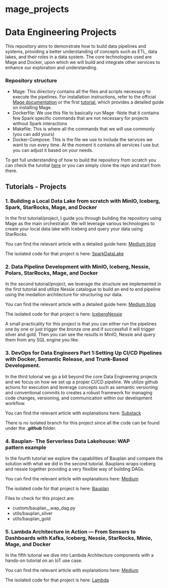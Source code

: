 # mage_projects

# Data Engineering Projects

This repository aims to demonstrate how to build data pipelines and systems, providing a better understanding of concepts such as ETL, data lakes, and their roles in a data system. The core technologies used are Mage and Docker, upon which we will build and integrate other services to enhance our exploration and understanding.

### Repository structure

- Mage: This directory contains all the files and scripts necessary to execute the pipelines. For installation instructions, refer to the official [Mage documentation](https://docs.mage.ai/getting-started/setup) or the first [tutorial](https://medium.com/data-engineer-things/building-a-local-data-lake-from-scratch-with-minio-iceberg-spark-starrocks-mage-and-docker-c12436e6ff9d), which provides a detailed guide on installing Mage.
- Dockerfile: We use this file to basically run Mage -Note that it contains few Spark specific commands that are not necessary for projects without Spark interactions
- Makefile: This is where all the commands that we will use commonly (you can add yours)
- Docker-Compose: This is the file we use to include the services we want to run every time. At the moment it contains all services I use but you can adjust it based on your needs.

To get full understanding of how to build the repository from scratch you can check the turotial [here](https://medium.com/data-engineer-things/building-a-local-data-lake-from-scratch-with-minio-iceberg-spark-starrocks-mage-and-docker-c12436e6ff9d) or you can simply clone the repo and start from there.


## Tutorials - Projects

### 1. Building a Local Data Lake from scratch with MinIO, Iceberg, Spark, StarRocks, Mage, and Docker

In the first tutorial/project, I guide you through building the repository using Mage as the main orchestrator. We will leverage various technologies to create your local data lake with Iceberg and query your data using StarRocks.

You can find the relevant article with a detailed guide here: [Medium blog](https://medium.com/data-engineer-things/building-a-local-data-lake-from-scratch-with-minio-iceberg-spark-starrocks-mage-and-docker-c12436e6ff9d)

The isolated code for that project is here: [SparkDataLake](https://github.com/georgezefko/mage_projects/tree/feat/sparkDataLake)

### 2. Data Pipeline Development with MinIO, Iceberg, Nessie, Polars, StarRocks, Mage, and Docker

In the second tutorial/project, we leverage the structure we implemented in the first tutorial and utilize Nessie catalogue to build an end to end pipeline using the medallion architecture for structuring our data.

You can find the relevant article with a detailed guide here: [Medium blog]()

The isolated code for that project is here: [IcebergNessie](https://github.com/georgezefko/mage_projects/tree/feat/icebergNessie)

A small practicality for this project is that you can either run the pipelines one by one or just trigger the bronze one and if successfull it will trigger silver and gold. Then you can see the results in MinIO, Nessie and query them from any SQL engine you like.

### 3. DevOps for Data Engineers Part 1:Setting Up CI/CD Pipelines with Docker, Semantic Release, and Trunk-Based Development.

In the third tutorial we go a bit beyond the core Data Engineering projects and we focus on how we set up a proper CI/CD pipeline.
We utilize github actions for execution and leverage concepts such as semantic versioning and conventional commits to creates a robust framework for managing code changes, versioning, and communication within our development workflow.

You can find the relevant article with explanations here: [Substack](https://georgioszefkilis.substack.com/p/devops-for-data-engineers-part-1)

There is no isolated branch for this project since all the code can be found under the ***.github*** folder.

### 4. Bauplan- The Serverless Data Lakehouse: WAP pattern example

In the fourth tutorial we explore the capabilities of Bauplan and compare the solution with what we did in the second tutorial.
Bauplans wraps iceberg and nessie together providing a very flexible way of building DAGs.

You can find the relevant article with explanations here: [Medium](https://medium.com/data-engineer-things/bauplan-the-serverless-data-lakehouse-wap-pattern-example-a199d8959330)

The isolated code for that project is here: [Bauplan](https://github.com/georgezefko/mage_projects/tree/feat/bauplan)

Files to check for this project are:
- custom/bauplan__wap_dag.py
- utils/bauplan_silver
- utils/bauplan_gold

### 5. Lambda Architecture in Action — From Sensors to Dashboards with Kafka, Iceberg, Nessie, StarRocks, Minio, Mage, and Docker

In the fifth tutorial we dive into Lambda Architecture components with a hands-on tutorial on an IoT use case.

You can find the relevant article with explanations here: [Medium](https://medium.com/data-engineer-things/lambda-architecture-in-action-from-sensors-to-dashboards-with-kafka-iceberg-nessie-starrocks-3ae9a4c1c605)

The isolated code for that project is here: [Lambda](https://github.com/georgezefko/mage_projects/tree/feat/lambda)

